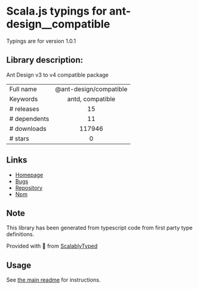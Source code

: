 
# Scala.js typings for ant-design__compatible

Typings are for version 1.0.1

## Library description:
Ant Design v3 to v4 compatible package

|                    |                 |
| ------------------ | :-------------: |
| Full name          | @ant-design/compatible |
| Keywords           | antd, compatible |
| # releases         | 15 |
| # dependents       | 11 |
| # downloads        | 117946 |
| # stars            | 0 |

## Links
- [Homepage](https://github.com/ant-design/compatible#readme)
- [Bugs](https://github.com/ant-design/compatible/issues)
- [Repository](https://github.com/ant-design/compatible)
- [Npm](https://www.npmjs.com/package/%40ant-design%2Fcompatible)
    


## Note
This library has been generated from typescript code from first party type definitions.

Provided with :purple_heart: from [ScalablyTyped](https://github.com/oyvindberg/ScalablyTyped)

## Usage
See [the main readme](../../readme.md) for instructions.



